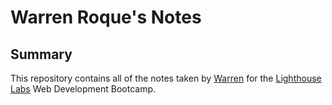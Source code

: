# Warren Roque's Notes

## Summary

This repository contains all of the notes taken by [Warren](https://github.com/wawwen1) for the [Lighthouse Labs](https://www.lighthouselabs.ca/) Web Development Bootcamp.